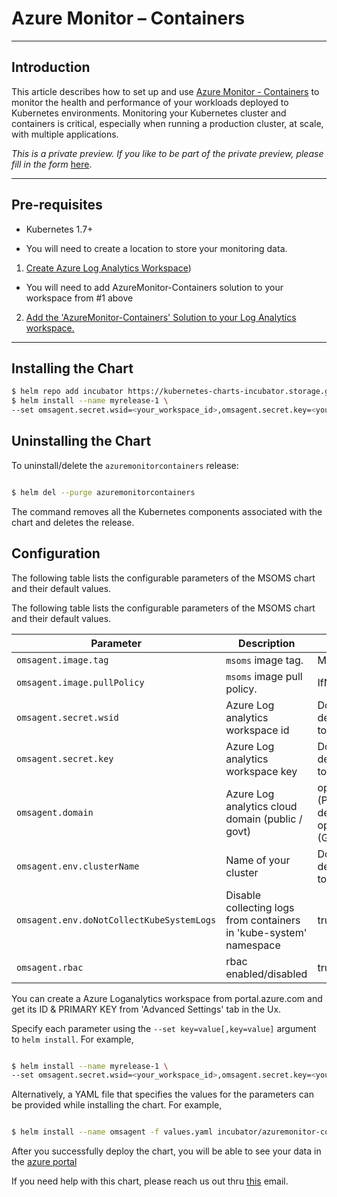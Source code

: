 # Azure Monitor – Containers

---

## Introduction

This article describes how to set up and use [Azure Monitor - Containers](https://docs.microsoft.com/en-us/azure/monitoring/monitoring-container-health) to monitor the health and performance of your workloads deployed to Kubernetes environments. Monitoring your Kubernetes cluster and containers is critical, especially when running a production cluster, at scale, with multiple applications.

*This is a private preview. If you like to be part of the private preview, please fill in the form* [here]((https://forms.office.com/Pages/ResponsePage.aspx?id=v4j5cvGGr0GRqy180BHbR5SUgbotTSlNh-jO0uLfw51UOVBTMzFCMVIyWVEzT09NWVpDOTc0UFhENC4u)).

---

## Pre-requisites

- Kubernetes 1.7+

- You will need to create a location to store your monitoring data.

1. [Create Azure Log Analytics Workspace](https://docs.microsoft.com/en-us/azure/log-analytics/log-analytics-quick-create-workspace))

- You will need to add AzureMonitor-Containers solution to your workspace from #1 above

2. [Add the 'AzureMonitor-Containers' Solution to your Log Analytics workspace.](http://aka.ms/coinhelmdoc)

---

## Installing the Chart

```bash
$ helm repo add incubator https://kubernetes-charts-incubator.storage.googleapis.com/
$ helm install --name myrelease-1 \
--set omsagent.secret.wsid=<your_workspace_id>,omsagent.secret.key=<your_workspace_key>,omsagent.env.clusterName=<my_prod_cluster>  incubator/azuremonitor-containers

```

## Uninstalling the Chart

To uninstall/delete the `azuremonitorcontainers` release:

```bash

$ helm del --purge azuremonitorcontainers

```

The command removes all the Kubernetes components associated with the chart and deletes the release.

## Configuration

The following table lists the configurable parameters of the MSOMS chart and their default values.

The following table lists the configurable parameters of the MSOMS chart and their default values.

| Parameter                  | Description                        | Default                                                                          |
| -----------------------    | ---------------------------------- | -------------------------------------------------------------------------------- |
| `omsagent.image.tag`       | `msoms` image tag.                 | Most recent release                                                              |
| `omsagent.image.pullPolicy`| `msoms` image pull policy.         | IfNotPresent                                                                     |
| `omsagent.secret.wsid`     | Azure Log analytics workspace id                   | Does not have a default value, needs to be provided                              |
| `omsagent.secret.key`      | Azure Log analytics workspace key                  | Does not have a default value, needs to be provided                              |
| `omsagent.domain`          | Azure Log analytics cloud domain (public / govt)   | opinsights.azure.com (Public cloud as default), opinsights.azure.us (Govt Cloud) |
| `omsagent.env.clusterName`             | Name of your cluster      | Does not have a default value, needs to be provided       |
|`omsagent.env.doNotCollectKubeSystemLogs`| Disable collecting logs from containers in 'kube-system' namespace | true|
| `omsagent.rbac`             | rbac enabled/disabled      | true  (i.e enabled)     |


You can create a Azure Loganalytics workspace from portal.azure.com and get its ID & PRIMARY KEY from 'Advanced Settings' tab in the Ux.

Specify each parameter using the `--set key=value[,key=value]` argument to `helm install`. For example,

```bash

$ helm install --name myrelease-1 \
--set omsagent.secret.wsid=<your_workspace_id>,omsagent.secret.key=<your_workspace_key>,omsagent.env.clusterName=<my_prod_cluster>  incubator/azuremonitor-containers
```

Alternatively, a YAML file that specifies the values for the parameters can be provided while installing the chart. For example,

```bash

$ helm install --name omsagent -f values.yaml incubator/azuremonitor-containers

```

After you successfully deploy the chart, you will be able to see your data in the [azure portal](aka.ms/coinprod)

If you need help with this chart, please reach us out thru [this](mailto:omscontainers@microsoft.com) email.